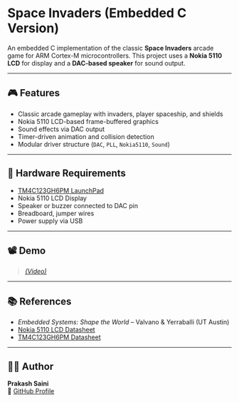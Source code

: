 # Space Invaders (Embedded C Version)

An embedded C implementation of the classic **Space Invaders** arcade game for ARM Cortex-M microcontrollers. This project uses a **Nokia 5110 LCD** for display and a **DAC-based speaker** for sound output.

---

## 🎮 Features

- Classic arcade gameplay with invaders, player spaceship, and shields
- Nokia 5110 LCD-based frame-buffered graphics
- Sound effects via DAC output
- Timer-driven animation and collision detection
- Modular driver structure (`DAC`, `PLL`, `Nokia5110`, `Sound`)


---

## 🔧 Hardware Requirements

- [TM4C123GH6PM LaunchPad](https://www.ti.com/tool/EK-TM4C123GXL)
- Nokia 5110 LCD Display
- Speaker or buzzer connected to DAC pin
- Breadboard, jumper wires
- Power supply via USB

---

## 📽️ Demo

> *[(Video)](https://drive.google.com/file/d/1QeZV481hqTS3hJc4VvvCkyQ4tiXEt06p/view?usp=sharing)*

---

## 📚 References

- *Embedded Systems: Shape the World* – Valvano & Yerraballi (UT Austin)
- [Nokia 5110 LCD Datasheet](https://www.sparkfun.com/datasheets/LCD/Monochrome/Nokia5110.pdf)
- [TM4C123GH6PM Datasheet](https://www.ti.com/product/TM4C123GH6PM)

---

## 👨‍💻 Author

**Prakash Saini**  
🔗 [GitHub Profile](https://github.com/Prakash-sa)
